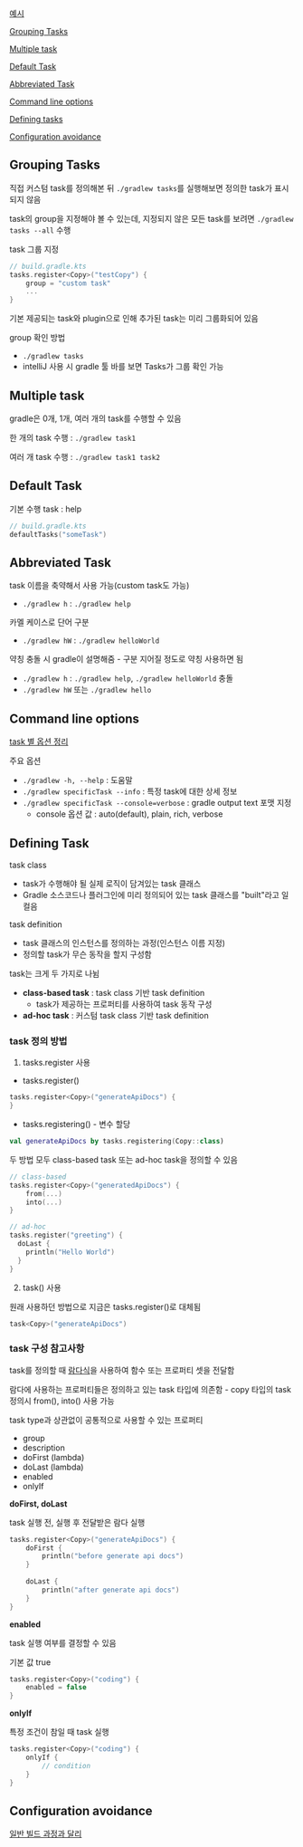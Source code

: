 [예시](../step-by-step/3.tasks)

[Grouping Tasks](#grouping-tasks)

[Multiple task](#multiple-task)

[Default Task](#default-task)

[Abbreviated Task](#abbreviated-task)

[Command line options](#command-line-options)

[Defining tasks](#defining-task)

[Configuration avoidance](#configuration-avoidance)

## Grouping Tasks

직접 커스텀 task를 정의해본 뒤 `./gradlew tasks`를 실행해보면 정의한 task가 표시되지 않음

task의 group을 지정해야 볼 수 있는데, 지정되지 않은 모든 task를 보려면 `./gradlew tasks --all` 수행

task 그룹 지정
```kotlin
// build.gradle.kts
tasks.register<Copy>("testCopy") {
    group = "custom task"
    ...
}
```

기본 제공되는 task와 plugin으로 인해 추가된 task는 미리 그룹화되어 있음

group 확인 방법
- `./gradlew tasks`
- intelliJ 사용 시 gradle 툴 바를 보면 Tasks가 그룹 확인 가능

## Multiple task

gradle은 0개, 1개, 여러 개의 task를 수행할 수 있음

한 개의 task 수행 : `./gradlew task1`

여러 개 task 수행 : `./gradlew task1 task2`

## Default Task

기본 수행 task : help

```kotlin
// build.gradle.kts
defaultTasks("someTask")
```

## Abbreviated Task

task 이름을 축약해서 사용 가능(custom task도 가능)
- `./gradlew h` : `./gradlew help`

카멜 케이스로 단어 구분
- `./gradlew hW` : `./gradlew helloWorld`

약칭 충돌 시 gradle이 설명해줌 - 구분 지어질 정도로 약칭 사용하면 됨
- `./gradlew h` : `./gradlew help`, `./gradlew helloWorld` 충돌
- `./gradlew hW` 또는 `./gradlew hello`

## Command line options

[task 별 옵션 정리](https://fig.io/manual/gradle)

주요 옵션
- `./gradlew -h, --help` : 도움말 
- `./gradlew specificTask --info` : 특정 task에 대한 상세 정보
- `./gradlew specificTask --console=verbose` : gradle output text 포맷 지정
  - console 옵션 값 : auto(default), plain, rich, verbose

## Defining Task

task class
- task가 수행해야 될 실제 로직이 담겨있는 task 클래스
- Gradle 소스코드나 플러그인에 미리 정의되어 있는 task 클래스를 "built"라고 일컬음

task definition
- task 클래스의 인스턴스를 정의하는 과정(인스턴스 이름 지정)
- 정의할 task가 무슨 동작을 할지 구성함

task는 크게 두 가지로 나뉨
- **class-based task** : task class 기반 task definition
  - task가 제공하는 프로퍼티를 사용하여 task 동작 구성
- **ad-hoc task** : 커스텀 task class 기반 task definition

### task 정의 방법

1. tasks.register 사용

- tasks.register()

```kotlin
tasks.register<Copy>("generateApiDocs") {
}
```

- tasks.registering() - 변수 할당

```kotlin
val generateApiDocs by tasks.registering(Copy::class)
```

두 방법 모두 class-based task 또는 ad-hoc task을 정의할 수 있음

```kotlin
// class-based
tasks.register<Copy>("generatedApiDocs") {
    from(...)
    into(...)
}

// ad-hoc
tasks.register("greeting") {
  doLast {
    println("Hello World")
  }
}
```

2. task() 사용

원래 사용하던 방법으로 지금은 tasks.register()로 대체됨

```kotlin
task<Copy>("generateApiDocs")
```

### task 구성 참고사항

task를 정의할 때 [람다식](./kotlin.md#람다식)을 사용하여 함수 또는 프로퍼티 셋을 전달함

람다에 사용하는 프로퍼티들은 정의하고 있는 task 타입에 의존함 - copy 타입의 task 정의시 from(), into() 사용 가능

task type과 상관없이 공통적으로 사용할 수 있는 프로퍼티
- group
- description
- doFirst (lambda)
- doLast (lambda)
- enabled
- onlyIf

**doFirst, doLast** 

task 실행 전, 실행 후 전달받은 람다 실행
```kotlin
tasks.register<Copy>("generateApiDocs") {
    doFirst {
        println("before generate api docs")
    }
  
    doLast {
        println("after generate api docs")
    }
}
```

**enabled**

task 실행 여부를 결정할 수 있음

기본 값 true

```kotlin
tasks.register<Copy>("coding") {
    enabled = false
}
```

**onlyIf**

특정 조건이 참일 때 task 실행

```kotlin
tasks.register<Copy>("coding") {
    onlyIf {
        // condition
    }
}
```

## Configuration avoidance

[일반 빌드 과정과 달리](gradle-build-lifecycle.md#normally)
